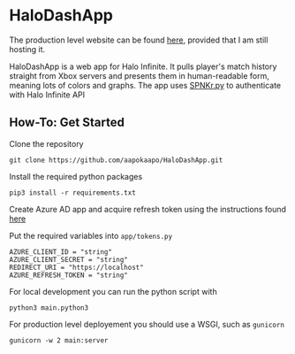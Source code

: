 # HaloDashApp
The production level website can be found [here](https://aapokaapostats.site/stats/), provided that I am still hosting it.

HaloDashApp is a web app for Halo Infinite. It pulls player's match history straight from Xbox servers and presents them in human-readable form, meaning lots of colors and graphs. 
The app uses [SPNKr.py](https://github.com/acurtis166/spnkr) to authenticate with Halo Infinite API

## How-To: Get Started
Clone the repository
```
git clone https://github.com/aapokaapo/HaloDashApp.git
```
Install the required python packages
```
pip3 install -r requirements.txt
```
Create Azure AD app and acquire refresh token using the instructions found [here](https://acurtis166.github.io/SPNKr/getting-started/)

Put the required variables into `app/tokens.py`
```
AZURE_CLIENT_ID = "string"
AZURE_CLIENT_SECRET = "string"
REDIRECT_URI = "https://localhost"
AZURE_REFRESH_TOKEN = "string"
```
For local development you can run the python script with
```
python3 main.python3
```
For production level deployement you should use a WSGI, such as `gunicorn`
```
gunicorn -w 2 main:server
```

